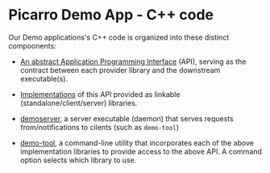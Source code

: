 Picarro Demo App - C++ code
===============================

Our Demo applications's C++ code is organized into these distinct compoonents:

* [An abstract Application Programming Interface](api) (API), serving as the contract between each provider library and the downstream executable(s).

* [Implementations](impl) of this API provided as linkable (standalone/client/server) libraries.

* [demoserver](daemon), a server executable (daemon) that serves requests from/notifications to cilents (such as `demo-tool`)

* [demo-tool](utils/tool), a command-line utility that incorporates each of the above implementation libraries to provide access to the above API. A command option selects which library to use.
